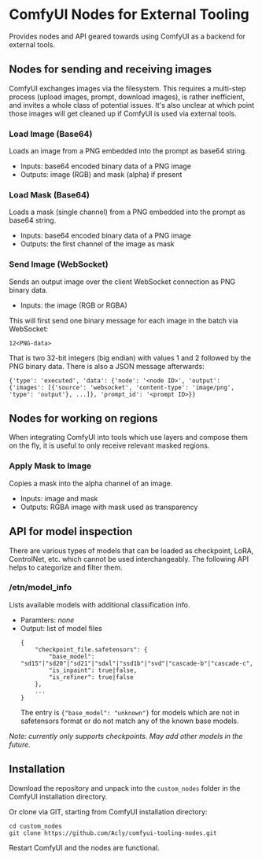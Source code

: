 # ComfyUI Nodes for External Tooling

Provides nodes and API geared towards using ComfyUI as a backend for external tools.

## Nodes for sending and receiving images

ComfyUI exchanges images via the filesystem. This requires a
multi-step process (upload images, prompt, download images), is rather
inefficient, and invites a whole class of potential issues. It's also unclear
at which point those images will get cleaned up if ComfyUI is used
via external tools.

### Load Image (Base64)

Loads an image from a PNG embedded into the prompt as base64 string.
* Inputs: base64 encoded binary data of a PNG image
* Outputs: image (RGB) and mask (alpha) if present

### Load Mask (Base64)

Loads a mask (single channel) from a PNG embedded into the prompt as base64 string.
* Inputs: base64 encoded binary data of a PNG image
* Outputs: the first channel of the image as mask

### Send Image (WebSocket)

Sends an output image over the client WebSocket connection as PNG binary data.
* Inputs: the image (RGB or RGBA)

This will first send one binary message for each image in the batch via WebSocket:
```
12<PNG-data>
```
That is two 32-bit integers (big endian) with values 1 and 2 followed by the PNG binary data. There is also a JSON message afterwards:
```
{'type': 'executed', 'data': {'node': '<node ID>', 'output': {'images': [{'source': 'websocket', 'content-type': 'image/png', 'type': 'output'}, ...]}, 'prompt_id': '<prompt ID>}}
```

## Nodes for working on regions

When integrating ComfyUI into tools which use layers and compose them on the fly, it is useful to only receive relevant masked regions.

### Apply Mask to Image

Copies a mask into the alpha channel of an image.
* Inputs: image and mask
* Outputs: RGBA image with mask used as transparency

## API for model inspection

There are various types of models that can be loaded as checkpoint, LoRA, ControlNet, etc. which cannot be used interchangeably. The following API helps to categorize and filter them.

### /etn/model_info

Lists available models with additional classification info.
* Paramters: _none_
* Output: list of model files
    ```
    {
        "checkpoint_file.safetensors": {
            "base_model": "sd15"|"sd20"|"sd21"|"sdxl"|"ssd1b"|"svd"|"cascade-b"|"cascade-c",
            "is_inpaint": true|false,
            "is_refiner": true|false
        },
        ...
    }
    ```
    The entry is `{"base_model": "unknown"}` for models which are not in safetensors format or do not match any of the known base models.

_Note: currently only supports checkpoints. May add other models in the future._

## Installation

Download the repository and unpack into the `custom_nodes` folder in the ComfyUI installation directory.

Or clone via GIT, starting from ComfyUI installation directory:
```
cd custom_nodes
git clone https://github.com/Acly/comfyui-tooling-nodes.git
```

Restart ComfyUI and the nodes are functional.
